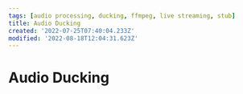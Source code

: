 ```yaml
---
tags: [audio processing, ducking, ffmpeg, live streaming, stub]
title: Audio Ducking
created: '2022-07-25T07:40:04.233Z'
modified: '2022-08-18T12:04:31.623Z'
---
```


# Audio Ducking
